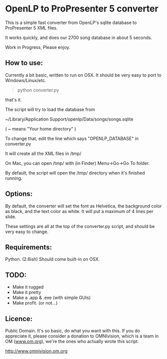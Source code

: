 # OpenLP to ProPresenter 5 converter

This is a simple fast converter from OpenLP's sqlite database to ProPresenter 5 XML files.

It works quickly, and does our 2700 song database in about 5 seconds.

Work in Progress, Please enjoy.

## How to use:

Currently a bit basic, written to run on OSX.  It should be very easy to port to Windows/Linux/etc.

> python converter.py

that's it.

The script will try to load the database from

~/Library/Application Support/openlp/Data/songs/songs.sqlite

( ~ means "Your home directory" )

To change that, edit the line which says "OPENLP_DATABASE" in converter.py

It will create all the XML files in /tmp/

On Mac, you can open /tmp/ with (in Finder) Menu->Go->Go To folder.

By default, the script will open the /tmp/ directory when it's finished running.

## Options:

By default, the converter will set the font as Helvetica,
the background color as black, and the text color as white.
It will put a maximum of 4 lines per slide.

These settings are all at the top of the converter.py script, and should be very easy to change.

## Requirements:

Python. (2.6ish) Should come built-in on OSX.

## TODO:

- Make it rugged
- Make it pretty
- Make a .app & .exe (with simple GUIs)
- Make profit. (or not...)

## Licence:

Public Domain.  It's so basic, do what you want with this.  If you do appreciate it, please
consider a donation to OMNIvision, which is a team in OM (www.om.org), we're the ones who 
actually wrote this script.

http://www.omnivision.om.org


